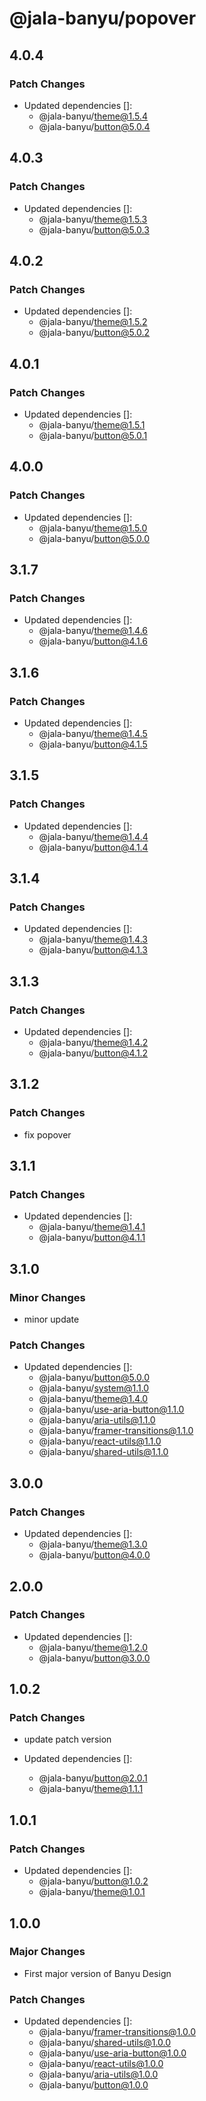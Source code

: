 # @jala-banyu/popover

## 4.0.4

### Patch Changes

- Updated dependencies []:
  - @jala-banyu/theme@1.5.4
  - @jala-banyu/button@5.0.4

## 4.0.3

### Patch Changes

- Updated dependencies []:
  - @jala-banyu/theme@1.5.3
  - @jala-banyu/button@5.0.3

## 4.0.2

### Patch Changes

- Updated dependencies []:
  - @jala-banyu/theme@1.5.2
  - @jala-banyu/button@5.0.2

## 4.0.1

### Patch Changes

- Updated dependencies []:
  - @jala-banyu/theme@1.5.1
  - @jala-banyu/button@5.0.1

## 4.0.0

### Patch Changes

- Updated dependencies []:
  - @jala-banyu/theme@1.5.0
  - @jala-banyu/button@5.0.0

## 3.1.7

### Patch Changes

- Updated dependencies []:
  - @jala-banyu/theme@1.4.6
  - @jala-banyu/button@4.1.6

## 3.1.6

### Patch Changes

- Updated dependencies []:
  - @jala-banyu/theme@1.4.5
  - @jala-banyu/button@4.1.5

## 3.1.5

### Patch Changes

- Updated dependencies []:
  - @jala-banyu/theme@1.4.4
  - @jala-banyu/button@4.1.4

## 3.1.4

### Patch Changes

- Updated dependencies []:
  - @jala-banyu/theme@1.4.3
  - @jala-banyu/button@4.1.3

## 3.1.3

### Patch Changes

- Updated dependencies []:
  - @jala-banyu/theme@1.4.2
  - @jala-banyu/button@4.1.2

## 3.1.2

### Patch Changes

- fix popover

## 3.1.1

### Patch Changes

- Updated dependencies []:
  - @jala-banyu/theme@1.4.1
  - @jala-banyu/button@4.1.1

## 3.1.0

### Minor Changes

- minor update

### Patch Changes

- Updated dependencies []:
  - @jala-banyu/button@5.0.0
  - @jala-banyu/system@1.1.0
  - @jala-banyu/theme@1.4.0
  - @jala-banyu/use-aria-button@1.1.0
  - @jala-banyu/aria-utils@1.1.0
  - @jala-banyu/framer-transitions@1.1.0
  - @jala-banyu/react-utils@1.1.0
  - @jala-banyu/shared-utils@1.1.0

## 3.0.0

### Patch Changes

- Updated dependencies []:
  - @jala-banyu/theme@1.3.0
  - @jala-banyu/button@4.0.0

## 2.0.0

### Patch Changes

- Updated dependencies []:
  - @jala-banyu/theme@1.2.0
  - @jala-banyu/button@3.0.0

## 1.0.2

### Patch Changes

- update patch version

- Updated dependencies []:
  - @jala-banyu/button@2.0.1
  - @jala-banyu/theme@1.1.1

## 1.0.1

### Patch Changes

- Updated dependencies []:
  - @jala-banyu/button@1.0.2
  - @jala-banyu/theme@1.0.1

## 1.0.0

### Major Changes

- First major version of Banyu Design

### Patch Changes

- Updated dependencies []:
  - @jala-banyu/framer-transitions@1.0.0
  - @jala-banyu/shared-utils@1.0.0
  - @jala-banyu/use-aria-button@1.0.0
  - @jala-banyu/react-utils@1.0.0
  - @jala-banyu/aria-utils@1.0.0
  - @jala-banyu/button@1.0.0
